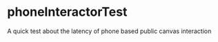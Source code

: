 phoneInteractorTest
===================

A quick test about the latency of phone based public canvas interaction
